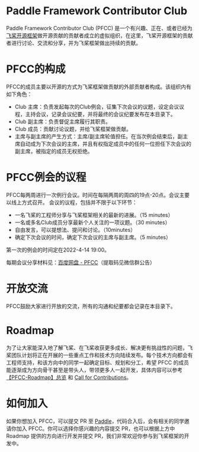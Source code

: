 # Paddle Framework Contributor Club

Paddle Framework Contributor Club (PFCC) 是一个有兴趣、正在、或者已经为[飞桨开源框架](https://github.com/PaddlePaddle/Paddle/)做开源贡献的贡献者成立的虚拟组织，在这里，飞桨开源框架的贡献者进行讨论、交流和分享，并为飞桨框架做出持续的贡献。

# PFCC的构成

PFCC的成员主要以开源的方式为飞桨框架做贡献的外部贡献者构成。该组织内有如下角色：

- Club 主席：负责发起每次的Club例会，征集下次会议的议题，设定会议议程，主持会议，记录会议纪要，并将最终的会议纪要发布在本目录下。
- Club 副主席：负责督促主席履行其职责。
- Club 成员：贡献讨论议题，并给飞桨框架做贡献。
- 主席与副主席的产生方式：主席/副主席轮值担任。在当次例会结束后，副主席自动成为下次会议的主席，并且有权指定成员中的任何一位担任下次会议的副主席，被指定的成员无权拒绝。

# PFCC例会的议程

PFCC每两周进行一次例行会议。时间在每隔两周的周四的19点-20点。会议主要以线上方式召开。
会议的议程，包括并不限于以下环节：

- 一名飞桨的工程师分享与飞桨框架相关的最新的进展。（15 minutes）
- 一名或多名Club成员分享最新个人关注的一项议题。（30 minutes）
- 自由发言，可以提想法、提问和讨论。（10minutes）
- 确定下次会议的时间，确定下次会议的主席与副主席。（5 minutes）

第一次的例会的时间定在2022-4-14 19:00。

每期会议分享材料见：[百度网盘 - PFCC](https://pan.baidu.com/s/16vAVoXpCgdrrRK5e_-w7Ig)（提取码见微信群公告）

# 开放交流

PFCC鼓励大家进行开放的交流，所有的沟通和纪要都会记录在本目录下。

# Roadmap

为了让大家能深入地了解飞桨、在飞桨收获更多成长、解决更有挑战性的问题，飞桨团队计划将正在开展的一些重点工作和技术方向陆续发布。每个技术方向都会有工程师支持，和该方向中的同学一起确定目标、规划和分工，希望 PFCC 的成员能逐渐成为方向骨干甚至是带头人，带领更多人一起开发，具体内容可以参考 [【PFCC-Roadmap】总览](https://github.com/PaddlePaddle/Paddle/issues/42571) 和 [Call for Contributions](call-for-contributions/README.md)。

# 如何加入

如果你想加入 PFCC，可以提交 PR 至 [Paddle](https://github.com/PaddlePaddle/Paddle)，代码合入后，会有相关的同学邀请你加入 PFCC。你可以选择你感兴趣的内容提交 PR，也可以根据上方中 Roadmap 提供的方向进行开发并提交 PR，我们非常欢迎你参与到飞桨框架的开发中。
